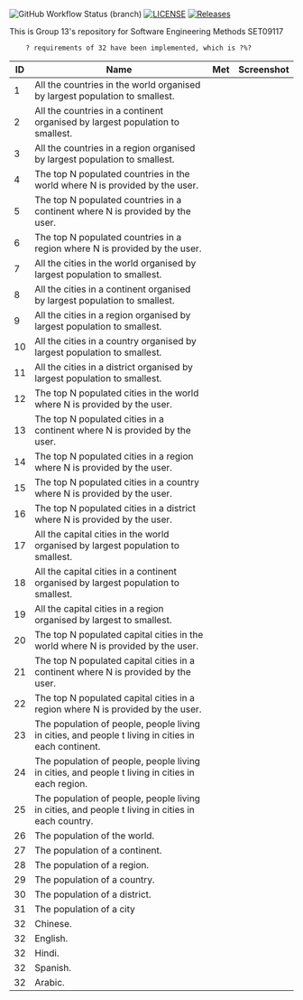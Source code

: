 ![GitHub Workflow Status (branch)](https://img.shields.io/github/actions/workflow/status/isendra/sem/main.yml?branch=master)
[![LICENSE](https://img.shields.io/github/license/isendra/sem.svg?style=flat-square)](https://github.com/isendra/sem/blob/master/LICENSE)
[![Releases](https://img.shields.io/github/release/isendra/sem/all.svg?style=flat-square)](https://github.com/isendra/sem/releases)

This is Group 13's repository for Software Engineering Methods SET09117

        ? requirements of 32 have been implemented, which is ?%? 

| ID | Name                                                                                                  | Met    | Screenshot                                                                                           |
|----|-------------------------------------------------------------------------------------------------------|--------|------------------------------------------------------------------------------------------------------|
| 1  | All the countries in the world organised by largest population to smallest.                           |     |                                                                                                      |
| 2  | All the countries in a continent organised by largest population to smallest.                         |     |                                                                                                      |
| 3  | All the countries in a region organised by largest population to smallest.                            |     |                                                                                                      |
| 4  | The top N populated countries in the world where N is provided by the user.                           |     |                                                                                                      |
| 5  | The top N populated countries in a continent where N is provided by the user.                         |     |                                                                                                      |
| 6  | The top N populated countries in a region where N is provided by the user.                            |     |                                                                                                      |
| 7  | All the cities in the world organised by largest population to smallest.                              |     |                                                                                                      |
| 8  | All the cities in a continent organised by largest population to smallest.                            |     |                                                                                                      |
| 9  | All the cities in a region organised by largest population to smallest.                               |     |                                                                                                      |
| 10 | All the cities in a country organised by largest population to smallest.                              |     |                                                                                                      |
| 11 | All the cities in a district organised by largest population to smallest.                             |     |                                                                                                      |
| 12 | The top N populated cities in the world where N is provided by the user.                              |     |                                                                                                      |
| 13 | The top N populated cities in a continent where N is provided by the user.                            |     |                                                                                                      |
| 14 | The top N populated cities in a region where N is provided by the user.                               |     |                                                                                                      |
| 15 | The top N populated cities in a country where N is provided by the user.                              |     |                                                                                                      |
| 16 | The top N populated cities in a district where N is provided by the user.                             |     |                                                                                                      |
| 17 | All the capital cities in the world organised by largest population to smallest.                      |     |                                                                                                      |
| 18 | All the capital cities in a continent organised by largest population to smallest.                    |     |                                                                                                      |
| 19 | All the capital cities in a region organised by largest to smallest.                                  |     |                                                                                                      |
| 20 | The top N populated capital cities in the world where N is provided by the user.                      |     |                                                                                                      |
| 21 | The top N populated capital cities in a continent where N is provided by the user.                    |     |                                                                                                      |
| 22 | The top N populated capital cities in a region where N is provided by the user.                       |     |                                                                                                      |
| 23 | The population of people, people living in cities, and people t living in cities in each continent.   |     |                                                                                                      |
| 24 | The population of people, people living in cities, and people t living in cities in each region.      |     |                                                                                                      |
| 25 | The population of people, people living in cities, and people t living in cities in each country.     |     |                                                                                                      |
| 26 | The population of the world.                                                                          |     |                                                                                                      |
| 27 | The population of a continent.                                                                        |     |                                                                                                      |
| 28 | The population of a region.                                                                           |     |                                                                                                      |
| 29 | The population of a country.                                                                          |     |                                                                                                      |
| 30 | The population of a district.                                                                         |     |                                                                                                      |
| 31 | The population of a city                                                                              |     |                                                                                                      |
| 32 | Chinese.                                                                                              |     |                                                                                                      |
| 32 | English.                                                                                              |     |                                                                                                      |
| 32 | Hindi.                                                                                                |     |                                                                                                      |
| 32 | Spanish.                                                                                              |     |                                                                                                      |
| 32 | Arabic.                                                                                               |     |                                                                                                      |
